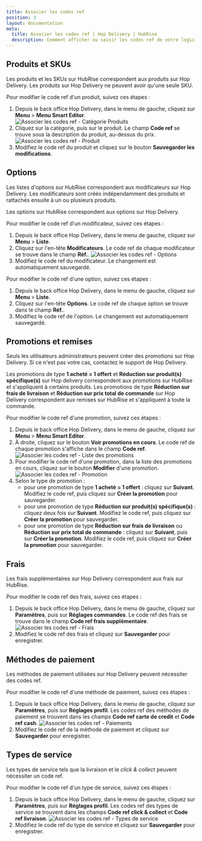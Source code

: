 ```yaml
---
title: Associer les codes ref
position: 3
layout: documentation
meta:
  title: Associer les codes ref | Hop Delivery | HubRise
  description: Comment afficher ou saisir les codes ref de votre logiciel de caisse dans votre menu Hop Delivery, en utilisant le gestionnaire de menu de Hop Delivery.
---
```


## Produits et SKUs

Les produits et les SKUs sur HubRise correspondent aux produits sur Hop Delivery. Les produits sur Hop Delivery ne peuvent avoir qu'une seule SKU.

Pour modifier le code ref d'un produit, suivez ces étapes :

1. Depuis le back office Hop Delivery, dans le menu de gauche, cliquez sur **Menu** > **Menu Smart Editor**.
   ![Associer les codes ref - Catégorie Produits](../images/003-fr-hop-delivery-categorie-produits.png)
2. Cliquez sur la catégorie, puis sur le produit. Le champ **Code ref** se trouve sous la description du produit, au-dessus du prix.
   ![Associer les codes ref - Produit](../images/004-fr-hop-delivery-produit.png)
3. Modifiez le code ref du produit et cliquez sur le bouton **Sauvegarder les modifications**.

## Options

Les listes d'options sur HubRise correspondent aux modificateurs sur Hop Delivery. Les modificateurs sont créés indépendamment des produits et rattachés ensuite à un ou plusieurs produits.

Les options sur HubRise correspondent aux options sur Hop Delivery.

Pour modifier le code ref d'un modificateur, suivez ces étapes :

1. Depuis le back office Hop Delivery, dans le menu de gauche, cliquez sur **Menu** > **Liste**.
2. Cliquez sur l'en-tête **Modificateurs**. Le code ref de chaque modificateur se trouve dans le champ **Réf.**.
   ![Associer les codes ref - Options](../images/005-fr-hop-delivery-option.png)
3. Modifiez le code ref du modificateur. Le changement est automatiquement sauvegardé.

Pour modifier le code ref d'une option, suivez ces étapes :

1. Depuis le back office Hop Delivery, dans le menu de gauche, cliquez sur **Menu** > **Liste**.
2. Cliquez sur l'en-tête **Options**. Le code ref de chaque option se trouve dans le champ **Réf.**.
3. Modifiez le code ref de l'option. Le changement est automatiquement sauvegardé.

## Promotions et remises

Seuls les utilisateurs administrateurs peuvent créer des promotions sur Hop Delivery. Si ce n'est pas votre cas, contactez le support de Hop Delivery.

Les promotions de type **1 acheté = 1 offert** et **Réduction sur produit(s) spécifique(s)** sur Hop delivery correspondent aux promotions sur HubRise et s'appliquent à certains produits.
Les promotions de type **Réduction sur frais de livraison** et **Réduction sur prix total de commande** sur Hop Delivery correspondent aux remises sur HubRise et s'appliquent à toute la commande.

Pour modifier le code ref d'une promotion, suivez ces étapes :

1. Depuis le back office Hop Delivery, dans le menu de gauche, cliquez sur **Menu** > **Menu Smart Editor**.
2. À droite, cliquez sur le bouton **Voir promotions en cours**. Le code ref de chaque promotion s'affiche dans le champ **Code ref**.
   ![Associer les codes ref - Liste des promotions](../images/006-fr-hop-delivery-liste-promotions.png)
3. Pour modifier le code ref d'une promotion, dans la liste des promotions en cours, cliquez sur le bouton **Modifier** d'une promotion.
   ![Associer les codes ref - Promotion](../images/007-fr-hop-delivery-promotion.png)
4. Selon le type de promotion :
   - pour une promotion de type **1 acheté = 1 offert** : cliquez sur **Suivant**. Modifiez le code ref, puis cliquez sur **Créer la promotion** pour sauvegarder.
   - pour une promotion de type **Réduction sur produit(s) spécifique(s)** : cliquez deux fois sur **Suivant**. Modifiez le code ref, puis cliquez sur **Créer la promotion** pour sauvegarder.
   - pour une promotion de type **Réduction sur frais de livraison** ou **Réduction sur prix total de commande** : cliquez sur **Suivant**, puis sur **Créer la promotion**. Modifiez le code ref, puis cliquez sur **Créer la promotion** pour sauvegarder.

## Frais

Les frais supplémentaires sur Hop Delivery correspondent aux frais sur HubRise.

Pour modifier le code ref des frais, suivez ces étapes :

1. Depuis le back office Hop Delivery, dans le menu de gauche, cliquez sur **Paramètres**, puis sur **Réglages commandes**. Le code ref des frais se trouve dans le champ **Code ref frais supplémentaire**.
   ![Associer les codes ref - Frais](../images/008-fr-hop-delivery-frais.png)
2. Modifiez le code ref des frais et cliquez sur **Sauvegarder** pour enregistrer.

## Méthodes de paiement

Les méthodes de paiement utilisées sur Hop Delivery peuvent nécessiter des codes ref.

Pour modifier le code ref d'une méthode de paiement, suivez ces étapes :

1. Depuis le back office Hop Delivery, dans le menu de gauche, cliquez sur **Paramètres**, puis sur **Réglages profil**. Les codes ref des méthodes de paiement se trouvent dans les champs **Code ref carte de credit** et **Code ref cash**.
   ![Associer les codes ref - Paiements](../images/009-fr-hop-delivery-paiements.png)
2. Modifiez le code ref de la méthode de paiement et cliquez sur **Sauvegarder** pour enregistrer.

## Types de service

Les types de service tels que la livraison et le _click & collect_ peuvent nécessiter un code ref.

Pour modifier le code ref d'un type de service, suivez ces étapes :

1. Depuis le back office Hop Delivery, dans le menu de gauche, cliquez sur **Paramètres**, puis sur **Réglages profil**. Les codes ref des types de service se trouvent dans les champs **Code ref click & collect** et **Code ref livraison**.
   ![Associer les codes ref - Types de service](../images/010-fr-hop-delivery-types-service.png)
2. Modifiez le code ref du type de service et cliquez sur **Sauvegarder** pour enregistrer.

